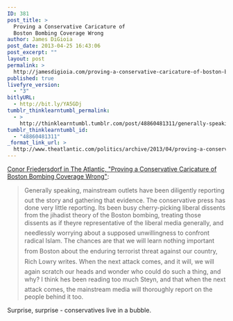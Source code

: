 ```yaml
---
ID: 381
post_title: >
  Proving a Conservative Caricature of
  Boston Bombing Coverage Wrong
author: James DiGioia
post_date: 2013-04-25 16:43:06
post_excerpt: ""
layout: post
permalink: >
  http://jamesdigioia.com/proving-a-conservative-caricature-of-boston-bombing-coverage-wrong/
published: true
livefyre_version:
  - "3"
bitlyURL:
  - http://bit.ly/YA5GDj
tumblr_thinklearntumbl_permalink:
  - >
    http://thinklearntumbl.tumblr.com/post/48860481311/generally-speaking-mainstream-outlets-have-been
tumblr_thinklearntumbl_id:
  - "48860481311"
_format_link_url: >
  http://www.theatlantic.com/politics/archive/2013/04/proving-a-conservative-caricature-of-boston-bombing-coverage-wrong/275293/
---
```

[Conor Friedersdorf in The Atlantic, "Proving a Conservative Caricature of Boston Bombing Coverage Wrong"][1]:

> Generally speaking, mainstream outlets have been diligently reporting out the story and gathering that evidence. The conservative press has done very little reporting. Its been busy cherry-picking liberal dissents from the jihadist theory of the Boston bombing, treating those dissents as if theyre representative of the liberal media generally, and needlessly worrying about a supposed unwillingness to confront radical Islam. The chances are that we will learn nothing important from Boston about the enduring terrorist threat against our country, Rich Lowry writes. When the next attack comes, and it will, we will again scratch our heads and wonder who could do such a thing, and why? I think hes been reading too much Steyn, and that when the next attack comes, the mainstream media will thoroughly report on the people behind it too.

Surprise, surprise - conservatives live in a bubble.

 [1]: http://www.theatlantic.com/politics/archive/2013/04/proving-a-conservative-caricature-of-boston-bombing-coverage-wrong/275293/